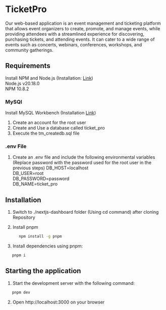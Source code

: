 # TicketPro

Our web-based application is an event management and ticketing platform that allows event organizers to create, promote, and manage events, while providing attendees with a streamlined experience for discovering, purchasing tickets, and attending events. It can cater to a wide range of events such as concerts, webinars, conferences, workshops, and community gatherings. 


## Requirements
Install NPM and Node.js (Installation: [Link](https://docs.npmjs.com/downloading-and-installing-node-js-and-npm))<br />
Node.js v20.18.0<br />
NPM 10.8.2<br />
### MySQl
Install MySQL Workbench (Installation [Link](https://dev.mysql.com/downloads/workbench/))<br />
1. Create an account for the root user
2. Create and Use a database called ticket_pro
3. Execute the tm_createdb.sql file

### .env File
1. Create an .env file and include the following environmental variables (Replace password with the password used for the root user in the previous steps)
DB_HOST=localhost<br />
DB_USER=root<br />
DB_PASSWORD=password<br />
DB_NAME=ticket_pro<br />

###

## Installation

1. Switch to ./nextjs-dashboard folder (Using cd command) after cloning Repository

2. Install pnpm
```bash
      npm install -g pnpm
   ```

3. Install dependencies using pnpm:
```bash
   pnpm i
   ```

## Starting the application
1. Start the development server with the following command:
```bash
   pnpm dev
   ```

2. Open http://localhost:3000 on your browser

